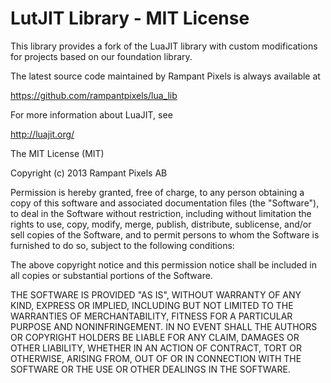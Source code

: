 # LutJIT Library  -  MIT License

This library provides a fork of the LuaJIT library with custom modifications for projects
based on our foundation library.
  
The latest source code maintained by Rampant Pixels is always available at

https://github.com/rampantpixels/lua_lib

For more information about LuaJIT, see

http://luajit.org/


The MIT License (MIT)

Copyright (c) 2013 Rampant Pixels AB

Permission is hereby granted, free of charge, to any person obtaining a copy of this software and associated documentation files (the "Software"), to deal in the Software without restriction, including without limitation the rights to use, copy, modify, merge, publish, distribute, sublicense, and/or sell copies of the Software, and to permit persons to whom the Software is furnished to do so, subject to the following conditions:

The above copyright notice and this permission notice shall be included in all copies or substantial portions of the Software.

THE SOFTWARE IS PROVIDED "AS IS", WITHOUT WARRANTY OF ANY KIND, EXPRESS OR IMPLIED, INCLUDING BUT NOT LIMITED TO THE WARRANTIES OF MERCHANTABILITY, FITNESS FOR A PARTICULAR PURPOSE AND NONINFRINGEMENT. IN NO EVENT SHALL THE AUTHORS OR COPYRIGHT HOLDERS BE LIABLE FOR ANY CLAIM, DAMAGES OR OTHER LIABILITY, WHETHER IN AN ACTION OF CONTRACT, TORT OR OTHERWISE, ARISING FROM, OUT OF OR IN CONNECTION WITH THE SOFTWARE OR THE USE OR OTHER DEALINGS IN THE SOFTWARE.

